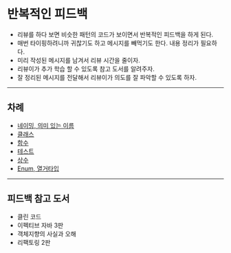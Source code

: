 # 반복적인 피드백
- 리뷰를 하다 보면 비슷한 패턴의 코드가 보이면서 반복적인 피드백을 하게 된다.
- 매번 타이핑하려니까 귀찮기도 하고 메시지를 빼먹기도 한다. 내용 정리가 필요하다.
- 미리 작성된 메시지를 남겨서 리뷰 시간을 줄이자.
- 리뷰이가 추가 학습 할 수 있도록 참고 도서를 알려주자.
- 잘 정리된 메시지를 전달해서 리뷰이가 의도를 잘 파악할 수 있도록 하자.

---
## 차례
- [네이밍, 의미 있는 이름](./class.md)
- [클래스](./class.md)
- [함수](./function.md)
- [테스트](./test.md)
- [상수](./constant.md)
- [Enum, 열거타입](./enum.md)

---
## 피드백 참고 도서
- 클린 코드
- 이펙티브 자바 3판
- 객체지향의 사실과 오해
- 리팩토링 2판
